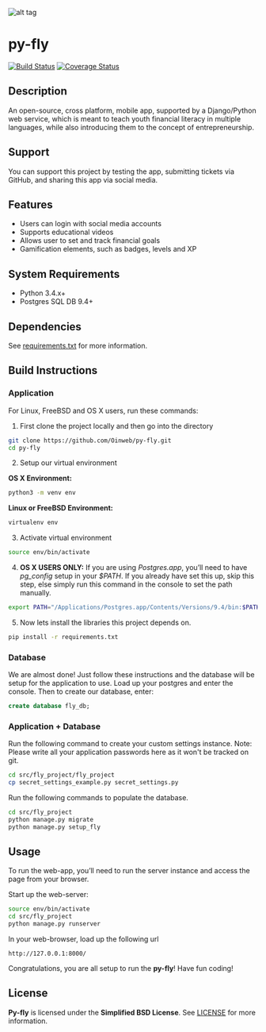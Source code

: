 ![alt tag](https://github.com/Oinweb/py-fly/blob/master/docs/media/oin-fly-logo-small.png)

# py-fly 
[![Build Status](https://travis-ci.org/Oinweb/py-fly.svg?branch=master)](https://travis-ci.org/Oinweb/py-fly) [![Coverage Status](https://coveralls.io/repos/github/Oinweb/py-fly/badge.svg?branch=master)](https://coveralls.io/github/Oinweb/py-fly?branch=master)


## Description
An open-source, cross platform, mobile app, supported by a Django/Python web service, which is meant to teach youth financial literacy in multiple languages, while also introducing them to the concept of entrepreneurship.

## Support
You can support this project by testing the app, submitting tickets via GitHub, and sharing this app via social media.

## Features
- Users can login with social media accounts
- Supports educational videos
- Allows user to set and track financial goals
- Gamification elements, such as badges, levels and XP

## System Requirements
* Python 3.4.x+
* Postgres SQL DB 9.4+

## Dependencies
See [requirements.txt](https://github.com/Oinweb/py-fly/blob/master/requirements.txt) for more information.

## Build Instructions
### Application
For Linux, FreeBSD and OS X users, run these commands:

1. First clone the project locally and then go into the directory

  ```bash
  git clone https://github.com/Oinweb/py-fly.git
  cd py-fly
  ```


2. Setup our virtual environment

  **OS X Environment:**

  ```bash
  python3 -m venv env
  ```

  **Linux or FreeBSD Environment:**

  ```bash
  virtualenv env
  ```
  
  
3. Activate virtual environment

  ```bash
  source env/bin/activate
  ```


4. **OS X USERS ONLY:** If you are using *Postgres.app*, you’ll need to have *pg_config* setup in your *$PATH*. If you already have set this up, skip this step, else simply run this command in the console to set the path manually.


  ```bash
  export PATH="/Applications/Postgres.app/Contents/Versions/9.4/bin:$PATH"
  ```
  

5. Now lets install the libraries this project depends on.

  ```bash
  pip install -r requirements.txt
  ```



### Database
We are almost done! Just follow these instructions and the database will be setup for the application to use. Load up your postgres and enter the console. Then to create our database, enter:

  ```sql
  create database fly_db;
  ```

### Application + Database
Run the following command to create your custom settings instance. Note: Please write all your application passwords here as it won't be tracked on git.

  ```bash
  cd src/fly_project/fly_project
  cp secret_settings_example.py secret_settings.py
  ```


Run the following commands to populate the database.

  ```bash
  cd src/fly_project
  python manage.py migrate 
  python manage.py setup_fly
  ```

## Usage
To run the web-app, you’ll need to run the server instance and access the page from your browser. 

Start up the web-server:

  ```bash
  source env/bin/activate
  cd src/fly_project
  python manage.py runserver
  ```


In your web-browser, load up the following url
  ```
  http://127.0.0.1:8000/
  ```

Congratulations, you are all setup to run the **py-fly**! Have fun coding!

## License
**Py-fly** is licensed under the **Simplified BSD License**. See [LICENSE](https://github.com/Oinweb/py-fly/blob/master/LICENSE) for more information.


